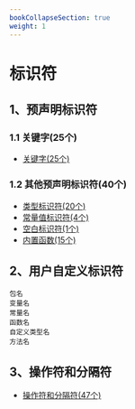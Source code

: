 ```yaml
---
bookCollapseSection: true
weight: 1
---
```


# 标识符

## 1、预声明标识符
### 1.1 关键字(25个)
   * [关键字(25个)](关键字25个 "关键字(25个)")
### 1.2 其他预声明标识符(40个)
   * [类型标识符(20个)](类型标识符20个 "类型标识符(20个)")
   * [常量值标识符(4个)](常量值标识符4个 "常量值标识符(4个)")
   * [空白标识符(1个)](空白标识符1个 "空白标识符(1个)")
   * [内置函数(15个)](内置函数15个 "内置函数(15个)")
## 2、用户自定义标识符  
    包名  
    变量名  
    常量名  
    函数名   
    自定义类型名  
    方法名
    
## 3、操作符和分隔符
   * [操作符和分隔符(47个)](操作符和分隔符47个 "操作符和分隔符(47个)")